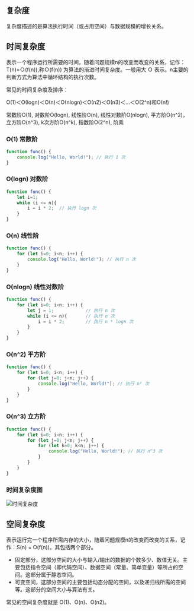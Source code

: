 ## 复杂度
复杂度描述的是算法执行时间（或占用空间）与数据规模的增长关系。
## 时间复杂度
表示一个程序运行所需要的时间，随着问题规模n的改变而改变的关系，记作：T(n)=Ｏ(f(n)),称Ｏ(f(n)) 为算法的渐进时间复杂度。一般用大 Ｏ 表示。n主要的判断方式为算法中循环结构的执行次数。

常见的时间复杂度及排序：

Ο(1)＜Ο(logn)＜Ο(n)＜Ο(nlogn)＜Ο(n2)＜Ο(n3)＜…＜Ο(2^n)和Ο(n!)

常数阶O(1), 对数阶O(logn), 线性阶O(n), 线性对数阶O(nlogn), 平方阶O(n^2)， 立方阶O(n^3), k次方阶O(n^k), 指数阶O(2^n), 阶乘

### O(1) 常数阶
```js
function func() {
    console.log("Hello, World!"); // 执行 1 次
}
```

### O(logn) 对数阶
```js
function func() { 
    let i=1;
    while (i <= n){
        i = i * 2;  // 执行 logn 次
    }
}
```

### O(n) 线性阶
```js
function func() {
    for (let i=0; i<n; i++) {
        console.log("Hello, World!"); // 执行 n 次
    }
}
```

### O(nlogn) 线性对数阶
```js
function func() {
    for (let i=0; i<n; i++) {
        let j = 1;            // 执行 n 次
        while (i <= n){       // 执行 n 次
            i = i * 2;        // 执行 n * logn 次
        }
    }
}
```

### O(n^2) 平方阶
```js
function func() {
    for (let i=0; i<n; i++) {
        for (let j=0; j<n; j++) {
            console.log("Hello, World!"); // 执行 n² 次
        }
    }
}
```

### O(n^3) 立方阶
```js
function func() {
    for (let i=0; i<n; i++) {
        for (let j=0; j<n; j++) {
            for (let k=0; k<n; j++) {
                console.log("Hello, World!"); // 执行 n^3 次
            }
        }
    }
}
```

### 时间复杂度图
![时间复杂度](https://cdn.lishuxue.site/blog/image/数据结构与算法/complexitychart.png)

## 空间复杂度
表示运行完一个程序所需内存的大小，随着问题规模n的改变而改变的关系，记作：S(n) = O(f(n))。其包括两个部分。
* 固定部分，这部分空间的大小与输入/输出的数据的个数多少、数值无关。主要包括指令空间（即代码空间）、数据空间（常量、简单变量）等所占的空间。这部分属于静态空间。
* 可变空间，这部分空间的主要包括动态分配的空间，以及递归栈所需的空间等。这部分的空间大小与算法有关。

常见的空间复杂度就是 O(1)、O(n)、O(n2)。
